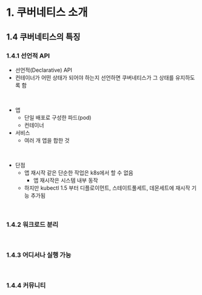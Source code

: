 # 1. 쿠버네티스 소개

## 1.4 쿠버네티스의 특징

### 1.4.1 선언적 API

- 선언적(Declarative) API
- 컨테이너가 어떤 상태가 되어야 하는지 선언하면 쿠버네티스가 그 상태를 유지하도록 함

<br>

- 앱
  - 단일 배포로 구성한 파드(pod)
  - 컨테이너
- 서비스
  - 여러 개 앱을 합한 것

<br>

- 단점
  - 앱 재시작 같은 단순한 작업은 k8s에서 할 수 없음
    - 앱 재시작은 시스템 내부 동작
  - 하지만 kubectl 1.5 부터 디플로이먼트, 스테이트풀세트, 데몬세트에 재시작 기능 추가됨

<br>

### 1.4.2 워크로드 분리

<br>

### 1.4.3 어디서나 실행 가능

<br>

### 1.4.4 커뮤니티
